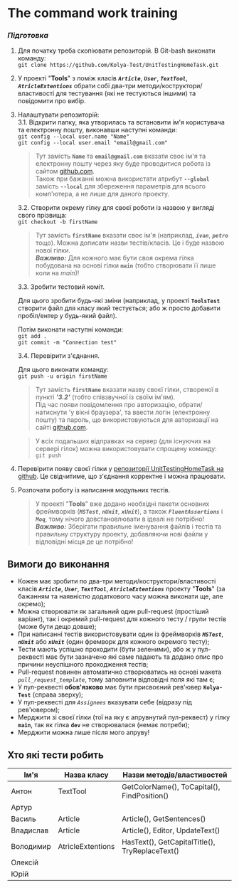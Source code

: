 # The command work training
### *Підготовка*

1. Для початку треба скопіювати репозиторій. В Git-bash виконати команду:  
        `git clone https://github.com/Kolya-Test/UnitTestingHomeTask.git`
2. У проекті "**Tools**" з поміж класів ***`Article`***, ***`User`***, ***`TextTool`***, ***`AtricleExtentions`*** обрати собі два-три методи/коструктори/властивості для тестування (які не тестуються іншими) та повідомити про вибір.
3. Налаштувати репозиторій:  
    3.1. Відкрити папку, яка утворилась та встановити ім'я користувача та електронну пошту, виконавши наступні команди:  
        `git config --local user.name "Name"`  
        `git config --local user.email "email@gmail.com"`

    > Тут замість  **`Name`**  та  **`email@gmail.com`**  вказати своє ім'я та електронну пошту через яку буде проводитися робота із сайтом [github.com](https://github.com).  
    > Також при бажанні можна використати атрибут **`--global`** замість **`--local`** для збереження параметрів для всього комп'ютера, а не лише для даного проекту.

    3.2. Створити окрему гілку для своєї роботи із назвою у вигляді свого прізвища:  
        `git checkout -b firstName`  
    > Тут замість **`firstName`** вказати своє ім'я (наприклад, ***`ivan`***, ***`petro`*** тощо). Можна дописати назви тестів/класів. Це і буде назвою нової гілки.  
    > ***Важливо:*** Для кожного має бути своя окрема гілка побудована на основі гілки **`main`** (тобто створювати її лише коли на *main*)!

    3.3. Зробити тестовий коміт.  

    Для цього зробити будь-які зміни (наприклад, у проекті **`ToolsTest`** створити файл для класу який тестується; або ж просто добавити пробіл/ентер у будь-який файл).  

    Потім виконати наступні команди:  
        `git add .`  
        `git commit -m "Connection test"`  
		
	3.4. Перевірити з'єднання.  

    Для цього виконати команду:  
        `git push -u origin firstName` 

    > Тут замість **`firstName`** вказати назву своєї гілки, створеної в пункті ***'3.2'*** (тобто співзвучної із своїм ім'ям).  
    > Під час появи повідомлення про авторизацію, обрати/натиснути 'у вікні браузера', та ввести логін (електронну пошту) та пароль, що використовуються для авторизації на сайті [github.com](https://github.com).  

    > У всіх подальших відправках на сервер (для існуючих на сервері гілок) можна використовувати спрощену команду:  
    > `git push`  

4. Перевірити появу своєї гілки у [репозиторії UnitTestingHomeTask на github](https://github.com/Kolya-Test/UnitTestingHomeTask). Це свідчитиме, що з'єднання корректне і можна працювати.  
5. Розпочати роботу із написання модульних тестів.  
    > У проекті "**Tools**" вже додано необхідні пакети основних фреймворків (***`MSTest`***, ***`nUnit`***, ***`xUnit`***), а також ***`FluentAssertions`*** і ***`Moq`***, тому нічого довстановлювати в ідеалі не потрібно!  
    > ***Важливо:*** Зберігати правильне іменування файлів і тестів та правильну структуру проекту, добавляючи нові файли у відповідні місця де це потрібно!  



## Вимоги до виконання
- Кожен має зробити по два-три методи/коструктори/властивості класів ***`Article`***, ***`User`***, ***`TextTool`***, ***`AtricleExtentions`*** проекту "**Tools**" (за бажанням та наявністю додаткового часу можна виконати ще, але окремо);  
- Можна створювати як загальний один pull-request (простіший варіант), так і окремий pull-request для кожного тесту / групи тестів (може бути дещо довше);  
- При написанні тестів використовувати один із фреймворків ***`MSTest`***, ***`nUnit`*** або ***`xUnit`*** (один фремворк для кожного окремого тесту);  
- Тести мають успішно проходити (бути зеленими), або ж у пул-реквесті має бути зазначено які саме падають та додано опис про причини неуспішного проходження тестів;  
- Pull-request повинен автоматично створюватись на основі макета *`pull_request_template`*, тому заповнити відповідні поля які там є;  
- У пул-реквесті **обов'язково** має бути присвоєний рев'ювер **`Kolya-Test`** (справа зверху);  
- У пул-реквесті для *`Assignees`* вказувати себе (відразу під рев'ювером);  
- Мерджити зі своєї гілки (тої на яку є апрувнутий пул-реквест) у гілку **`main`**, так як гілка **`dev`** не створювалася (немає потреби);  
- Мерджити можна лише після мого апруву!  




## Хто які тести робить

|   Ім'я    |    Назва класу    |              Назви методів/властивостей              |
| --------- | ----------------- | ---------------------------------------------------- |
| Антон     |     TextTool      | GetColorName(), ToCapital(), FindPosition()
| Артур     |                   |
| Василь    |     Article       | Article(), GetSentences()
| Владислав |     Article       | Article(), Editor, UpdateText()
| Володимир | AtricleExtentions | HasText(), GetCapitalTitle(), TryReplaceText()
| Олексій   |                   |
| Юрій      |                   |










